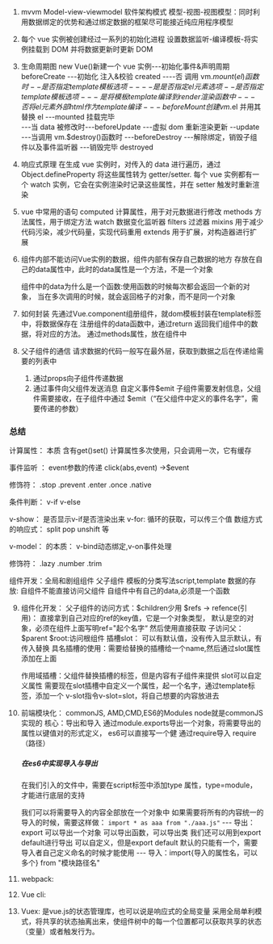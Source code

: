 1. mvvm Model-view-viewmodel 软件架构模式
   模型-视图-视图模型：同时利用数据绑定的优势和通过绑定数据的框架尽可能接近纯应用程序模型

2. 每个 vue 实例被创建经过一系列的初始化进程
   设置数据监听-编译模板-将实例挂载到 DOM 并将数据更新时更新 DOM

3. 生命周期图
   new Vue()新建一个 vue 实例---初始化事件&声明周期 beforeCreate
   ---初始化 注入&校验 created
   ----否 调用 vm.$mount(el)函数时--是否指定template模板选项
            ----是   是否指定el元素选项--是否指定template模板选项
                    --- 是  将模板template编译到render渲染函数中
                    --- 否  将el元素外部html作为template编译
    ---beforeMount  创建vm.$el 并用其替换 el
   ---mounted 挂载完毕  
    ---当 data 被修改时---beforeUpdate ---虚拟 dom 重新渲染更新 --update
   ---当调用 vm.\$destroy()函数时
   ---beforeDestroy
   ---解除绑定，销毁子组件以及事件监听器
   ---销毁完毕 destroyed

4. 响应式原理
   在生成 vue 实例时，对传入的 data 进行遍历，通过 Object.defineProperty 将这些属性转为
   getter/setter.
   每个 vue 实例都有一个 watch 实例，它会在实例渲染时记录这些属性，并在 setter 触发时重新渲染

5.  vue 中常用的语句
   computed 计算属性，用于对元数据进行修改
   methods 方法属性，用于绑定方法
   watch 数据变化监听器
   filters 过滤器
   mixins 用于减少代码污染，减少代码量，实现代码重用
   extends 用于扩展，对构造器进行扩展

6. 组件内部不能访问Vue实例的数据，组件内部有保存自己数据的地方
   存放在自己的data属性中，此时的data属性是一个方法，不是一个对象

   组件中的data为什么是一个函数:使用函数的时候每次都会返回一个新的对象，
      当在多次调用的时候，就会返回格子的对象，而不是同一个对象

7. 如何封装
   先通过Vue.component组册组件，就dom模板封装在template标签中，将数据保存在
   注册组件的data函数中，通过return 返回我们组件中的数据，将对应的方法。
   通过methods属性，放在组件中

8. 父子组件的通信
   请求数据的代码一般写在最外层，获取到数据之后在传递给需要的列表中
    1. 通过props向子组件传递数据
    2. 通过事件向父组件发送消息  自定义事件$emit
         子组件需要发射信息，父组件需要接收，在子组件中通过
         $emit（“在父组件中定义的事件名字”，需要传递的参数）

### 总结
   计算属性： 本质 含有get()set() 
      计算属性多次使用，只会调用一次，它有缓存

   事件监听 ： event参数的传递
            click(abs,event) ->$event

   修饰符：  .stop  .prevent .enter  .once .native

   条件判断：   v-if  v-else 

   v-show：  是否显示v-if是否渲染出来
   v-for:   循环的获取，可以传三个值
   数组方式的响应式：  split pop unshift 等
     
   v-model：  的本质： v-bind动态绑定,v-on事件处理

   修饰符： .lazy .number .trim

   组件开发：全局和剧组组件
            父子组件
            模板的分类写法script,template
   数据的存放: 自组件不能直接访问父组件
            自组件中有自己的data,必须是一个函数

9. 组件化开发：
         父子组件的访问方式：$children少用
         $refs -> refence(引用)： 直接拿到自己对应的ref的key值，它是一个对象类型，
         默认是空的对象，必须在组件上面写明ref="起个名字“  然后使用直接获取
         子访问父：$parent  $root:访问根组件
   插槽slot： 可以有默认值，没有传入显示默认，有传入替换
      具名插槽的使用：需要给替换的插槽给一个name,然后通过slot属性添加在上面

   作用域插槽：父组件替换插槽的标签，但是内容有子组件来提供
         slot可以自定义属性
         需要现在slot插槽中自定义一个属性，起一个名字，通过template标签，添加一个
         v-slot指令v-slot=slot，将自己想要的内容放进去

9. 前端模块化：
      commonJS, AMD,CMD,ES6的Modules
      node就是commonJS实现的
         核心：导出和导入
         通过module.exports导出一个对象，将需要导出的属性以键值对的形式定义，
         es6可以直接写一个健
       通过require导入  require（路径）

      ##### 在es6中实现导入与导出
      在我们引入的文件中，需要在script标签中添加type 属性，type=module，才能进行底层的支持

      我们可以将需要导入的内容全部放在一个对象中
      如果需要将所有的内容统一的导入的时候，需要这样做：
        ``` import * as aaa from "./aaa.js" ```
         --- 导出：export  可以导出一个对象 可以导出函数，可以导出类
               我们还可以用到export default进行导出 可以自定义，但是export default
               默认的只能有一个，需要导入者自己定义命名的时候才能使用
         --- 导入：import{导入的属性名，可以多个} from "模块路径名"

10. webpack:

11. Vue cli:

12. Vuex: 是vue.js的状态管理库，也可以说是响应式的全局变量
      采用全局单利模式，将共享的状态抽离出来，使组件树中的每一个位置都可以获取共享的状态（变量）或者触发行为。
    



